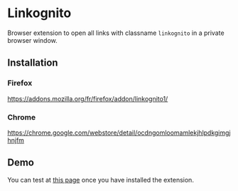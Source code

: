 # Linkognito

Browser extension to open all links with classname `linkognito` in a private
browser window.

## Installation

### Firefox

https://addons.mozilla.org/fr/firefox/addon/linkognito1/

### Chrome

https://chrome.google.com/webstore/detail/ocdngomloomamlekjhlpdkgimgjhnjfm

## Demo

You can test at [this page](https://rawgit.com/Gandi/linkognito/master/demo.html) once you have installed the extension.

